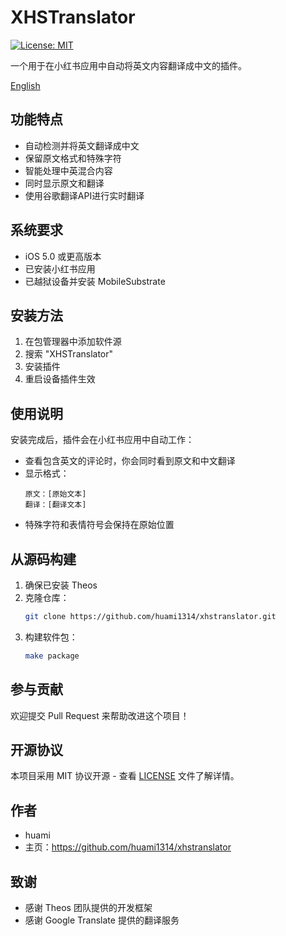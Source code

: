 # XHSTranslator

[![License: MIT](https://img.shields.io/badge/License-MIT-yellow.svg)](https://opensource.org/licenses/MIT)

一个用于在小红书应用中自动将英文内容翻译成中文的插件。

[English](README.md)

## 功能特点

- 自动检测并将英文翻译成中文
- 保留原文格式和特殊字符
- 智能处理中英混合内容
- 同时显示原文和翻译
- 使用谷歌翻译API进行实时翻译

## 系统要求

- iOS 5.0 或更高版本
- 已安装小红书应用
- 已越狱设备并安装 MobileSubstrate

## 安装方法

1. 在包管理器中添加软件源
2. 搜索 "XHSTranslator"
3. 安装插件
4. 重启设备插件生效

## 使用说明

安装完成后，插件会在小红书应用中自动工作：

- 查看包含英文的评论时，你会同时看到原文和中文翻译
- 显示格式：
  ```
  原文：[原始文本]
  翻译：[翻译文本]
  ```
- 特殊字符和表情符号会保持在原始位置

## 从源码构建

1. 确保已安装 Theos
2. 克隆仓库：
   ```bash
   git clone https://github.com/huami1314/xhstranslator.git
   ```
3. 构建软件包：
   ```bash
   make package
   ```

## 参与贡献

欢迎提交 Pull Request 来帮助改进这个项目！

## 开源协议

本项目采用 MIT 协议开源 - 查看 [LICENSE](https://github.com/huami1314/XHSTranslator?tab=MIT-1-ov-file) 文件了解详情。

## 作者

- huami
- 主页：https://github.com/huami1314/xhstranslator

## 致谢

- 感谢 Theos 团队提供的开发框架
- 感谢 Google Translate 提供的翻译服务 